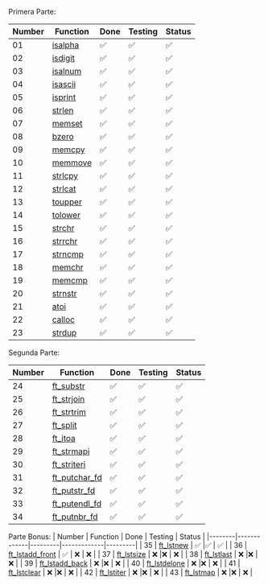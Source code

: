 Primera Parte:

| Number | Function    | Done  | Testing  | Status  |
|--------|-------------|---------|-------------|---------|
| 01     | [isalpha](ft_isalpha.c)  | ✅       | ✅      | ✅       |
| 02     | [isdigit](ft_isdigit.c) | ✅       |✅       | ✅       |
| 03     | [isalnum](ft_isalnum.c)  | ✅       |✅       | ✅       |
| 04     | [isascii](ft_isascii.c)  | ✅       |✅       | ✅       |
| 05     | [isprint](ft_isprint.c)  | ✅       |✅       | ✅       |
| 06     | [strlen](ft_strlen.c)   | ✅       |✅       | ✅       |
| 07     | [memset](ft_memset.c)   | ✅       |✅       | ✅       |
| 08     | [bzero](ft_bzero.c)    | ✅       |✅       |✅       |
| 09     | [memcpy](ft_memcpy.c)   | ✅       |✅      | ✅       |
| 10     | [memmove](ft_memmove.c)   | ✅       |✅       | ✅       |
| 11     | [strlcpy](ft_strlcpy.c)   | ✅       |✅       | ✅       |
| 12     | [strlcat](ft_strlcat.c)   | ✅       |✅       | ✅       |
| 13     | [toupper](ft_toupper.c)  | ✅       | ✅       | ✅       |
| 14     | [tolower](ft_tolower.c) | ✅       |✅       | ✅      |
| 15     | [strchr](ft_strchr.c)  | ✅       |✅       | ✅       |
| 16     | [strrchr](ft_strrchr.c)  | ✅       |✅       | ✅       |
| 17     | [strncmp](ft_strncmp.c)  | ✅       |✅       |✅       |
| 18     | [memchr](ft_memchr.c)   | ✅       |✅       | ✅       |
| 19     | [memcmp](ft_memcmp.c)   | ✅       |✅       | ✅       |
| 20     | [strnstr](ft_strnstr.c)    | ✅       |✅      | ✅       |
| 21     | [atoi](ft_atoi.c)   | ✅       |✅       | ✅       |
| 22     | [calloc](ft_calloc.c)   | ✅       |✅       | ✅      |
| 23     | [strdup](ft_strdup.c)   | ✅       |✅       |✅      |

Segunda Parte:

| Number | Function    | Done  | Testing  | Status  |
|--------|-------------|---------|-------------|---------|
| 24     | [ft_substr](ft_substr.c)   | ✅      |✅       | ✅       |
| 25     | [ft_strjoin](ft_strjoin.c)  | ✅      | ✅      | ✅      |
| 26     | [ft_strtrim](ft_strtrim.c) | ✅      |✅      | ✅      |
| 27     | [ft_split](ft_split.c)  | ✅      |✅      | ✅      |
| 28     | [ft_itoa](ft_itoa.c)  | ✅      |✅      | ✅      |
| 29     | [ft_strmapi](ft_strmapi.c)  | ✅      |✅      | ✅      |
| 30     | [ft_striteri](ft_striteri.c)   | ✅      |✅      | ✅      |
| 31     | [ft_putchar_fd](ft_putchar_fd.c)   | ✅      |✅      | ✅      |
| 32     | [ft_putstr_fd](ft_putstr_fd.c)    | ✅      |✅      | ✅      |
| 33     | [ft_putendl_fd](ft_putendl_fd.c)   | ✅      |✅      | ✅      |
| 34     | [ft_putnbr_fd](ft_putnbr_fd.c)   | ✅      |✅      | ✅      |

Parte Bonus:
| Number | Function    | Done  | Testing  | Status  |
|--------|-------------|---------|-------------|---------|
| 35     | [ft_lstnew](ft_lstnew_bonus.c)   | ✅      |✅       | ✅       |
| 36     | [ft_lstadd_front](ft_lstadd_front_bonus.c)  | ✅      | ❌      | ❌      |
| 37     | [ft_lstsize](ft_lstsize_bonus.c) | ❌      |❌      | ❌      |
| 38     | [ft_lstlast](ft_lstlast_bonus.c)  | ❌      |❌      | ❌      |
| 39     | [ft_lstadd_back](ft_lstadd_back_bonus.c)  | ❌      |❌      | ❌      |
| 40     | [ft_lstdelone](ft_lstdelone_bonus.c)  | ❌      |❌      | ❌      |
| 41     | [ft_lstclear](ft_lstclear_bonus.c)   | ❌      |❌      | ❌      |
| 42     | [ft_lstiter](ft_lstiter_bonus.c)   | ❌      |❌      | ❌      |
| 43     | [ft_lstmap](ft_lstmap_bonus.c)   | ❌      |❌      | ❌      |

